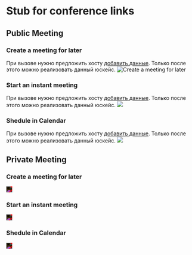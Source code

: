 # Stub for conference links

## Public Meeting

### Create a meeting for later

При вызове нужно предложить хосту [добавить данные](/ru/docs/introduction#%D0%BA%D0%B0%D0%BA-%D1%8D%D1%82%D0%BE-%D1%80%D0%B0%D0%B1%D0%BE%D1%82%D0%B0%D0%B5%D1%82). Только после этого можно реализовать данный юскейс.
![Create a meeting for later](/CreateMeetingForLater.png)

### Start an instant meeting

При вызове нужно предложить хосту [добавить данные](/ru/docs/introduction#%D0%BA%D0%B0%D0%BA-%D1%8D%D1%82%D0%BE-%D1%80%D0%B0%D0%B1%D0%BE%D1%82%D0%B0%D0%B5%D1%82). Только после этого можно реализовать данный юскейс.
![](/Start-an-instant-meeting.png)

### Shedule in Calendar

При вызове нужно предложить хосту [добавить данные](/ru/docs/introduction#%D0%BA%D0%B0%D0%BA-%D1%8D%D1%82%D0%BE-%D1%80%D0%B0%D0%B1%D0%BE%D1%82%D0%B0%D0%B5%D1%82). Только после этого можно реализовать данный юскейс.
![](/SheduleInCalendar.png)

## Private Meeting

### Create a meeting for later

<div style="background-color: #f00; display: inline-block;">
    <img src="/CreateMeetingForLater.png" style="filter: invert(100%);">
</div>

### Start an instant meeting

<div style="background-color: #f00; display: inline-block;">
    <img src="/Start-an-instant-meeting.png" style="filter: invert(100%);">
</div>

### Shedule in Calendar

<div style="background-color: #f00; display: inline-block;">
    <img src="/SheduleInCalendar.png" style="filter: invert(100%);">
</div>